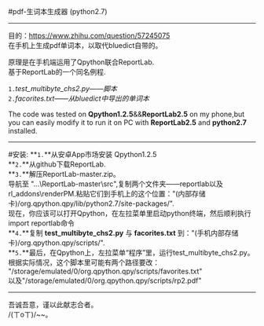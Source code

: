 #pdf-生词本生成器 (python2.7)

----------
目的：https://www.zhihu.com/question/57245075</br>
在手机上生成pdf单词本，以取代bluedict自带的。

原理是在手机端运用了Qpython联合ReportLab.</br>
基于ReportLab的一个同名例程.</br>

`1.`*test_multibyte_chs2.py——脚本*</br>
`2.`*facorites.txt——从bluedict中导出的单词本*</br>

The code was tested on **Qpython1.2.5**&&**ReportLab2.5** on my phone,but you can easily modify it to run it on PC with **ReportLab2.5** and **python2.7** installed.</br>

----------

#安装:
**`1.`**从安卓App市场安装 Qpython1.2.5</br>
**`2.`**从github下载ReportLab.</br>
**`3.`**解压ReportLab-master.zip。</br>导航至 "...\ReportLab-master\src",复制两个文件夹——reportlab以及rl_addons\renderPM.粘贴它们到手机上的这个位置："(内部存储卡)/org.qpython.qpy/lib/python2.7/site-packages/".</br>
现在，你应该可以打开Qpython，在左拉菜单里启动python终端，然后顺利执行import reportlab命令</br>
**`4.`**复制 **test_multibyte_chs2.py** 与 **facorites.txt** 到："(手机内部存储卡)/org.qpython.qpy/scripts/".</br>
**`5.`**最后，在Qpython上，左拉菜单“程序”里，运行test_multibyte_chs2.py。</br>
根据实际情况，这个脚本里可能有两个路径要改：</br>"/storage/emulated/0/org.qpython.qpy/scripts/favorites.txt"</br>以及"/storage/emulated/0/org.qpython.qpy/scripts/rp2.pdf"</br>

----------
吾诚吾意，谨以此献志合者。</br>
/(ㄒoㄒ)/~~。

